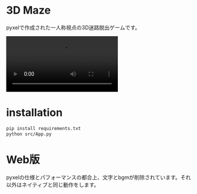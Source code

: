# 3D Maze
pyxelで作成された一人称視点の3D迷路脱出ゲームです。

<video controls src="https://raw.githubusercontent.com/Sanzentyo/3D_Maze/refs/heads/main/3D_Maze_Demo.mp4?token=GHSAT0AAAAAAC5C3UU2D4NF7ZOJ7HBSNZ2WZ4AYUEQ" title="3D_Maze_Demo.mp4"></video>

# installation
```sh
pip install requirements.txt
python src/App.py
```

# Web版
pyxelの仕様とパフォーマンスの都合上、文字とbgmが削除されています。それ以外はネイティブと同じ動作をします。